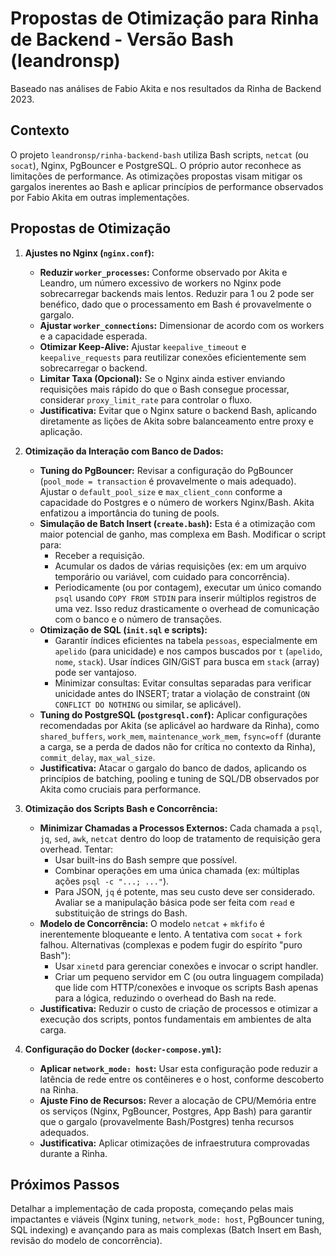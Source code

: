 # Propostas de Otimização para Rinha de Backend - Versão Bash (leandronsp)

Baseado nas análises de Fabio Akita e nos resultados da Rinha de Backend 2023.

## Contexto

O projeto `leandronsp/rinha-backend-bash` utiliza Bash scripts, `netcat` (ou `socat`), Nginx, PgBouncer e PostgreSQL. O próprio autor reconhece as limitações de performance. As otimizações propostas visam mitigar os gargalos inerentes ao Bash e aplicar princípios de performance observados por Fabio Akita em outras implementações.

## Propostas de Otimização

1.  **Ajustes no Nginx (`nginx.conf`):**
    *   **Reduzir `worker_processes`:** Conforme observado por Akita e Leandro, um número excessivo de workers no Nginx pode sobrecarregar backends mais lentos. Reduzir para 1 ou 2 pode ser benéfico, dado que o processamento em Bash é provavelmente o gargalo.
    *   **Ajustar `worker_connections`:** Dimensionar de acordo com os workers e a capacidade esperada.
    *   **Otimizar Keep-Alive:** Ajustar `keepalive_timeout` e `keepalive_requests` para reutilizar conexões eficientemente sem sobrecarregar o backend.
    *   **Limitar Taxa (Opcional):** Se o Nginx ainda estiver enviando requisições mais rápido do que o Bash consegue processar, considerar `proxy_limit_rate` para controlar o fluxo.
    *   **Justificativa:** Evitar que o Nginx sature o backend Bash, aplicando diretamente as lições de Akita sobre balanceamento entre proxy e aplicação.

2.  **Otimização da Interação com Banco de Dados:**
    *   **Tuning do PgBouncer:** Revisar a configuração do PgBouncer (`pool_mode = transaction` é provavelmente o mais adequado). Ajustar o `default_pool_size` e `max_client_conn` conforme a capacidade do Postgres e o número de workers Nginx/Bash. Akita enfatizou a importância do tuning de pools.
    *   **Simulação de Batch Insert (`create.bash`):** Esta é a otimização com maior potencial de ganho, mas complexa em Bash. Modificar o script para:
        *   Receber a requisição.
        *   Acumular os dados de várias requisições (ex: em um arquivo temporário ou variável, com cuidado para concorrência).
        *   Periodicamente (ou por contagem), executar um único comando `psql` usando `COPY FROM STDIN` para inserir múltiplos registros de uma vez. Isso reduz drasticamente o overhead de comunicação com o banco e o número de transações.
    *   **Otimização de SQL (`init.sql` e scripts):**
        *   Garantir índices eficientes na tabela `pessoas`, especialmente em `apelido` (para unicidade) e nos campos buscados por `t` (`apelido`, `nome`, `stack`). Usar índices GIN/GiST para busca em `stack` (array) pode ser vantajoso.
        *   Minimizar consultas: Evitar consultas separadas para verificar unicidade antes do INSERT; tratar a violação de constraint (`ON CONFLICT DO NOTHING` ou similar, se aplicável).
    *   **Tuning do PostgreSQL (`postgresql.conf`):** Aplicar configurações recomendadas por Akita (se aplicável ao hardware da Rinha), como `shared_buffers`, `work_mem`, `maintenance_work_mem`, `fsync=off` (durante a carga, se a perda de dados não for crítica no contexto da Rinha), `commit_delay`, `max_wal_size`.
    *   **Justificativa:** Atacar o gargalo do banco de dados, aplicando os princípios de batching, pooling e tuning de SQL/DB observados por Akita como cruciais para performance.

3.  **Otimização dos Scripts Bash e Concorrência:**
    *   **Minimizar Chamadas a Processos Externos:** Cada chamada a `psql`, `jq`, `sed`, `awk`, `netcat` dentro do loop de tratamento de requisição gera overhead. Tentar:
        *   Usar built-ins do Bash sempre que possível.
        *   Combinar operações em uma única chamada (ex: múltiplas ações `psql -c "...; ..."`).
        *   Para JSON, `jq` é potente, mas seu custo deve ser considerado. Avaliar se a manipulação básica pode ser feita com `read` e substituição de strings do Bash.
    *   **Modelo de Concorrência:** O modelo `netcat` + `mkfifo` é inerentemente bloqueante e lento. A tentativa com `socat` + `fork` falhou. Alternativas (complexas e podem fugir do espírito "puro Bash"):
        *   Usar `xinetd` para gerenciar conexões e invocar o script handler.
        *   Criar um pequeno servidor em C (ou outra linguagem compilada) que lide com HTTP/conexões e invoque os scripts Bash apenas para a lógica, reduzindo o overhead do Bash na rede.
    *   **Justificativa:** Reduzir o custo de criação de processos e otimizar a execução dos scripts, pontos fundamentais em ambientes de alta carga.

4.  **Configuração do Docker (`docker-compose.yml`):**
    *   **Aplicar `network_mode: host`:** Usar esta configuração pode reduzir a latência de rede entre os contêineres e o host, conforme descoberto na Rinha.
    *   **Ajuste Fino de Recursos:** Rever a alocação de CPU/Memória entre os serviços (Nginx, PgBouncer, Postgres, App Bash) para garantir que o gargalo (provavelmente Bash/Postgres) tenha recursos adequados.
    *   **Justificativa:** Aplicar otimizações de infraestrutura comprovadas durante a Rinha.

## Próximos Passos

Detalhar a implementação de cada proposta, começando pelas mais impactantes e viáveis (Nginx tuning, `network_mode: host`, PgBouncer tuning, SQL indexing) e avançando para as mais complexas (Batch Insert em Bash, revisão do modelo de concorrência).

